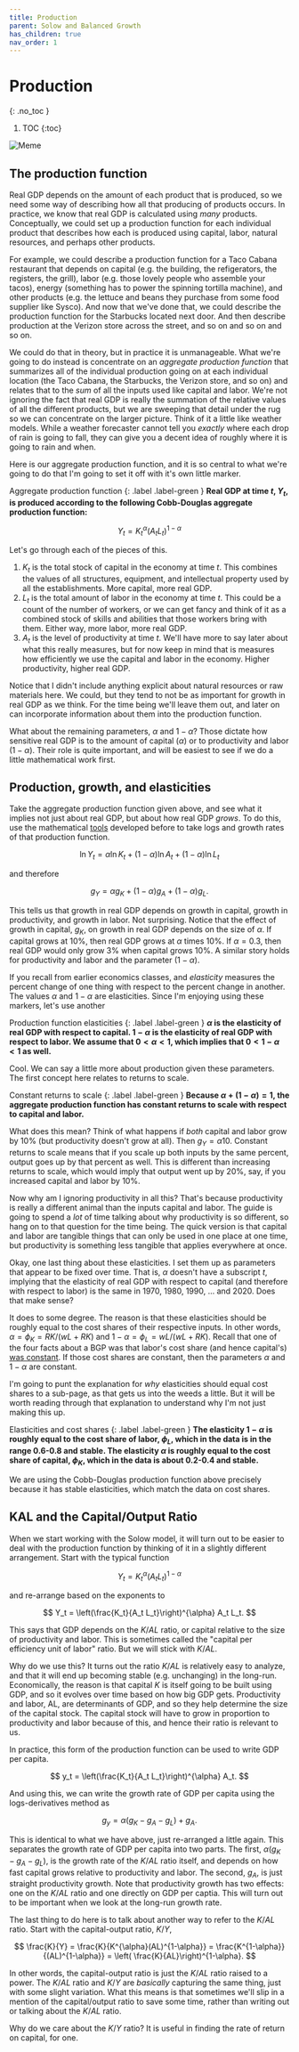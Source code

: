 ```yaml
---
title: Production
parent: Solow and Balanced Growth
has_children: true
nav_order: 1
---
```


# Production
{: .no_toc }

1. TOC 
{:toc}

![Meme](meme_production.png)

## The production function
Real GDP depends on the amount of each product that is produced, so we need some way of describing how all that producing of products occurs. In practice, we know that real GDP is calculated using *many* products. Conceptually, we could set up a production function for each individual product that describes how each is produced using capital, labor, natural resources, and perhaps other products. 

For example, we could describe a production function for a Taco Cabana restaurant that depends on capital (e.g. the building, the refigerators, the registers, the grill), labor (e.g. those lovely people who assemble your tacos), energy (something has to power the spinning tortilla machine), and other products (e.g. the lettuce and beans they purchase from some food supplier like Sysco). And now that we've done that, we could describe the production function for the Starbucks located next door. And then describe production at the Verizon store across the street, and so on and so on and so on. 

We could do that in theory, but in practice it is unmanageable. What we're going to do instead is concentrate on an *aggregate production function* that summarizes all of the individual production going on at each individual location (the Taco Cabana, the Starbucks, the Verizon store, and so on) and relates that to the *sum* of all the inputs used like capital and labor. We're not ignoring the fact that real GDP is really the summation of the relative values of all the different products, but we are sweeping that detail under the rug so we can concentrate on the larger picture. Think of it a little like weather models. While a weather forecaster cannot tell you *exactly* where each drop of rain is going to fall, they can give you a decent idea of roughly where it is going to rain and when. 

Here is our aggregate production function, and it is so central to what we're going to do that I'm going to set it off with it's own little marker.

Aggregate production function
{: .label .label-green }
**Real GDP at time $t$, $Y_t$, is produced according to the following Cobb-Douglas aggregate production function:**

$$ 
Y_t = K_t^{\alpha} (A_t L_t)^{1-\alpha}
$$

Let's go through each of the pieces of this.

1. $K_t$ is the total stock of capital in the economy at time $t$. This combines the values of all structures, equipment, and intellectual property used by all the establishments. More capital, more real GDP.
2. $L_t$ is the total amount of labor in the economy at time $t$. This could be a count of the number of workers, or we can get fancy and think of it as a combined stock of skills and abilities that those workers bring with them. Either way, more labor, more real GDP.
3. $A_t$ is the level of productivity at time $t$. We'll have more to say later about what this really measures, but for now keep in mind that is measures how efficiently we use the capital and labor in the economy. Higher productivity, higher real GDP.

Notice that I didn't include anything explicit about natural resources or raw materials here. We could, but they tend to not be as important for growth in real GDP as we think. For the time being we'll leave them out, and later on can incorporate information about them into the production function.

What about the remaining parameters, $\alpha$ and $1-\alpha$? Those dictate how sensitive real GDP is to the amount of capital ($\alpha$) or to productivity and labor ($1-\alpha$). Their role is quite important, and will be easiest to see if we do a little mathematical work first.

## Production, growth, and elasticities
Take the aggregate production function given above, and see what it implies not just about real GDP, but about how real GDP *grows*. To do this, use the mathematical [tools](http://growthecon.com/StudyGuide/preliminaries/calculus.html) developed before to take logs and growth rates of that production function. 

$$
\ln Y_t = \alpha \ln K_t + (1-\alpha) \ln A_t + (1-\alpha) \ln L_t
$$

and therefore

$$
g_Y = \alpha g_K + (1-\alpha) g_A + (1-\alpha) g_L.
$$

This tells us that growth in real GDP depends on growth in capital, growth in productivity, and growth in labor. Not surprising. Notice that the effect of growth in capital, $g_K$, on growth in real GDP depends on the size of $\alpha$. If capital grows at 10%, then real GDP grows at $\alpha$ times 10%. If $\alpha=0.3$, then real GDP would only grow 3% when capital grows 10%. A similar story holds for productivity and labor and the parameter $(1-\alpha)$.

If you recall from earlier economics classes, and *elasticity* measures the percent change of one thing with respect to the percent change in another. The values $\alpha$ and $1-\alpha$ are elasticities. Since I'm enjoying using these markers, let's use another

Production function elasticities
{: .label .label-green }
**$\alpha$ is the elasticity of real GDP with respect to capital. $1-\alpha$ is the elasticity of real GDP with respect to labor. We assume that $0<\alpha<1$, which implies that $0<1-\alpha<1$ as well.**

Cool. We can say a little more about production given these parameters. The first concept here relates to returns to scale.

Constant returns to scale
{: .label .label-green }
**Because $\alpha + (1-\alpha) = 1$, the aggregate production function has constant returns to scale with respect to capital and labor.**

What does this mean? Think of what happens if *both* capital and labor grow by 10% (but productivity doesn't grow at all). Then $g_Y = \alpha 10% + (1-\alpha)10% = 10%$. Constant returns to scale means that if you scale up both inputs by the same percent, output goes up by that percent as well. This is different than increasing returns to scale, which would imply that output went up by 20%, say, if you increased capital and labor by 10%. 

Now why am I ignoring productivity in all this? That's because productivity is really a different animal than the inputs capital and labor. The guide is going to spend a *lot* of time talking about why productivity is so different, so hang on to that question for the time being. The quick version is that capital and labor are tangible things that can only be used in one place at one time, but productivity is something less tangible that applies everywhere at once. 

Okay, one last thing about these elasticities. I set them up as parameters that appear to be fixed over time. That is, $\alpha$ doesn't have a subscript $t$, implying that the elasticity of real GDP with respect to capital (and therefore with respect to labor) is the same in 1970, 1980, 1990, ... and 2020. Does that make sense? 

It does to some degree. The reason is that these elasticities should be roughly equal to the cost shares of their respective inputs. In other words, $\alpha = \phi_K = RK/(wL+RK)$ and $1-\alpha = \phi_L = wL/(wL+RK)$. Recall that one of the four facts about a BGP was that labor's cost share (and hence capital's) [was constant](http://growthecon.com/StudyGuide/facts/income.html#labors-share-of-costs). If those cost shares are constant, then the parameters $\alpha$ and $1-\alpha$ are constant.

I'm going to punt the explanation for *why* elasticities should equal cost shares to a sub-page, as that gets us into the weeds a little. But it will be worth reading through that explanation to understand why I'm not just making this up. 

Elasticities and cost shares
{: .label .label-green }
**The elasticity $1-\alpha$ is roughly equal to the cost share of labor, $\phi_L$, which in the data is in the range 0.6-0.8 and stable. The elasticity $\alpha$ is roughly equal to the cost share of capital, $\phi_K$, which in the data is about 0.2-0.4 and stable.**

We are using the Cobb-Douglas production function above precisely because it has stable elasticities, which match the data on cost shares.

## KAL and the Capital/Output Ratio
When we start working with the Solow model, it will turn out to be easier to deal with the production function by thinking of it in a slightly different arrangement. Start with the typical function

$$ 
Y_t = K_t^{\alpha} (A_t L_t)^{1-\alpha}
$$

and re-arrange based on the exponents to

$$ 
Y_t = \left(\frac{K_t}{A_t L_t}\right)^{\alpha} A_t L_t.
$$

This says that GDP depends on the $K/AL$ ratio, or capital relative to the size of productivity and labor. This is sometimes called the "capital per efficiency unit of labor" ratio. But we will stick with $K/AL$. 

Why do we use this? It turns out the ratio $K/AL$ is relatively easy to analyze, and that it will end up becoming stable (e.g. unchanging) in the long-run. Economically, the reason is that capital $K$ is itself going to be built using GDP, and so it evolves over time based on how big GDP gets. Productivity and labor, AL, are determinants of GDP, and so they help determine the size of the capital stock. The capital stock will have to grow in proportion to productivity and labor because of this, and hence their ratio is relevant to us. 

In practice, this form of the production function can be used to write GDP per capita.

$$ 
y_t = \left(\frac{K_t}{A_t L_t}\right)^{\alpha} A_t.
$$

And using this, we can write the growth rate of GDP per capita using the logs-derivatives method as

$$
g_y = \alpha (g_K - g_A - g_L) + g_A.
$$

This is identical to what we have above, just re-arranged a little again. This separates the growth rate of GDP per capita into two parts. The first, $\alpha(g_K - g_A - g_L)$, is the growth rate of the $K/AL$ ratio itself, and depends on how fast capital grows relative to productivity and labor. The second, $g_A$, is just straight productivity growth. Note that productivity growth has two effects: one on the $K/AL$ ratio and one directly on GDP per captia. This will turn out to be important when we look at the long-run growth rate.

The last thing to do here is to talk about another way to refer to the $K/AL$ ratio. Start with the capital-output ratio, $K/Y$,

$$
\frac{K}{Y} = \frac{K}{K^{\alpha}(AL)^{1-\alpha}} = \frac{K^{1-\alpha}}{(AL)^{1-\alpha}} = \left( \frac{K}{AL}\right)^{1-\alpha}.
$$

In other words, the capital-output ratio is just the $K/AL$ ratio raised to a power. The $K/AL$ ratio and $K/Y$ are *basically* capturing the same thing, just with some slight variation. What this means is that sometimes we'll slip in a mention of the capital/output ratio to save some time, rather than writing out or talking about the $K/AL$ ratio. 

Why do we care about the $K/Y$ ratio? It is useful in finding the rate of return on capital, for one. 